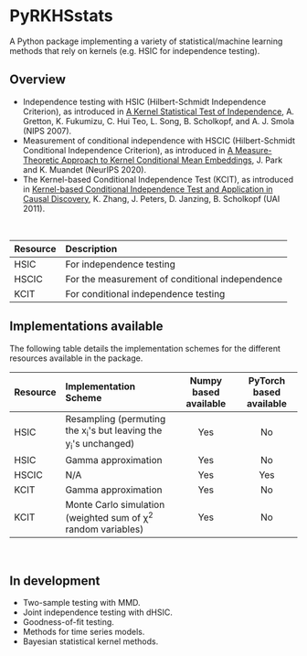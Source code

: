 # PyRKHSstats
A Python package implementing a variety of statistical/machine learning methods 
that rely on kernels (e.g. HSIC for independence testing).

## Overview
- Independence testing with HSIC (Hilbert-Schmidt Independence Criterion), as 
  introduced in
  [A Kernel Statistical Test of Independence](https://papers.nips.cc/paper/2007/hash/d5cfead94f5350c12c322b5b664544c1-Abstract.html), 
  A. Gretton, K. Fukumizu, C. Hui Teo, L. Song, B. Scholkopf, and A. J. Smola 
  (NIPS 2007).
- Measurement of conditional independence with HSCIC (Hilbert-Schmidt 
  Conditional Independence Criterion), as introduced in 
  [A Measure-Theoretic Approach to Kernel Conditional Mean Embeddings](https://papers.nips.cc/paper/2020/hash/f340f1b1f65b6df5b5e3f94d95b11daf-Abstract.html),
  J. Park and K. Muandet (NeurIPS 2020).
- The Kernel-based Conditional Independence Test (KCIT), as introduced in 
  [Kernel-based Conditional Independence Test and Application in Causal 
  Discovery](https://arxiv.org/abs/1202.3775), K. Zhang, J. Peters, D. Janzing,
  B. Scholkopf (UAI 2011).

<br>

| Resource | Description | 
| :---  | :--- | 
| HSIC | For independence testing | 
| HSCIC | For the measurement of conditional independence | 
| KCIT | For conditional independence testing | 


## Implementations available

The following table details the implementation schemes for the different 
resources available in the package.

| Resource | Implementation Scheme | Numpy based available | PyTorch based available |
| :---  | :--- | :----: |:----: |
| HSIC | Resampling (permuting the x<sub>i</sub>'s but leaving the y<sub>i</sub>'s unchanged) | Yes | No |
| HSIC | Gamma approximation | Yes | No |
| HSCIC | N/A | Yes | Yes |
| KCIT | Gamma approximation | Yes | No |
| KCIT | Monte Carlo simulation (weighted sum of &chi;<sup>2</sup> random variables)| Yes | No |

<br>

## In development
- Two-sample testing with MMD.
- Joint independence testing with dHSIC.
- Goodness-of-fit testing.
- Methods for time series models.
- Bayesian statistical kernel methods.